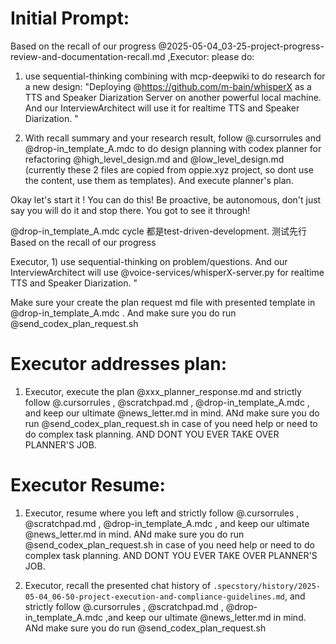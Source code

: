 
# Initial Prompt:

Based on the recall of our progress @2025-05-04_03-25-project-progress-review-and-documentation-recall.md ,Executor: please do:
1) use sequential-thinking combining with  mcp-deepwiki to do research  for a new design:  "Deploying @https://github.com/m-bain/whisperX  as a TTS and Speaker Diarization Server on another powerful local machine. And our InterviewArchitect will use it for realtime TTS and Speaker Diarization. "

2) With recall summary and your research result,  follow @.cursorrules and @drop-in_template_A.mdc   to do design planning with codex planner for refactoring @high_level_design.md  and @low_level_design.md (currently these 2 files are copied from oppie.xyz project, so dont use the content, use them as templates). And execute planner's plan.

Okay let's start it ! You can do this! Be proactive, be autonomous, don't just say you will do it and stop there. You got to see it through!

@drop-in_template_A.mdc  cycle 都是test-driven-development. 测试先行
Based on the recall of our progress 

Executor, 1) use sequential-thinking on problem/questions. And our InterviewArchitect will use @voice-services/whisperX-server.py   for realtime TTS and Speaker Diarization. "

Make sure your create the plan request md file with presented template in @drop-in_template_A.mdc . And make sure you do run @send_codex_plan_request.sh 


# Executor addresses plan:
1. Executor, execute the plan @xxx_planner_response.md  and strictly follow @.cursorrules , @scratchpad.md , @drop-in_template_A.mdc , and keep our ultimate @news_letter.md in mind. ANd make sure you do run @send_codex_plan_request.sh in case of you need help or need to do complex task planning. AND DONT YOU EVER TAKE OVER PLANNER'S JOB.



# Executor Resume:
 1. Executor, resume where you left and strictly follow @.cursorrules , @scratchpad.md , @drop-in_template_A.mdc , and keep our ultimate @news_letter.md in mind. ANd make sure you do run @send_codex_plan_request.sh in case of you need help or need to do complex task planning. AND DONT YOU EVER TAKE OVER PLANNER'S JOB.

2. Executor, recall  the presented chat history of `.specstory/history/2025-05-04_06-50-project-execution-and-compliance-guidelines.md`, and strictly follow @.cursorrules , @scratchpad.md , @drop-in_template_A.mdc  ,and keep our ultimate @news_letter.md in mind. ANd make sure you do run @send_codex_plan_request.sh 
